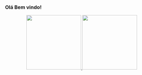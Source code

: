 ### Olá Bem vindo!
<div align="center">
  <a href="https://github.com/YgorSilvaSiqueira">
  <img height="180em" src="https://github-readme-stats.vercel.app/api?username=YgorSilvaSiqueira&show_icons=true&theme=dark&include_all_commits=true&count_private=true"/>
  <img height="180em" src="https://github-readme-stats.vercel.app/api/top-langs/?username=YgorSilvaSiqueira&theme=dark&include_all_commits=true&count_private=true"/>
</div>
